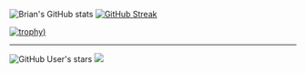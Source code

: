 <!--
**bpfoley/bpfoley** is a ✨ _special_ ✨ repository because its `README.md` (this file) appears on your GitHub profile.

Here are some ideas to get you started:

- 🔭 I’m currently working on ...
- 🌱 I’m currently learning ...
- 👯 I’m looking to collaborate on ...
- 🤔 I’m looking for help with ...
- 💬 Ask me about ...
- 📫 How to reach me: ...
- 😄 Pronouns: ...
- ⚡ Fun fact: ...
-->
![Brian's GitHub stats](https://github-readme-stats.vercel.app/api?username=bpfoley&theme=buefy&show_icons=true&count_private=true&hide_border=true&show=reviews,discussions_started,discussions_answered,prs_merged,prs_merged_percentage&rank_icon=percentile&include_all_commits=true)  [![GitHub Streak](https://streak-stats.demolab.com/?user=darrachbarneveld)](https://git.io/streak-stats)

[![trophy](https://github-profile-trophy.vercel.app/?username=bpfoley&no-frame=true))](https://github.com/ryo-ma/github-profile-trophy) 

- - - 
  
![GitHub User's stars](https://img.shields.io/github/stars/bpfoley?style=social) 
![](https://komarev.com/ghpvc/?username=bpfoley&color=blueviolet&style=flat-square)
